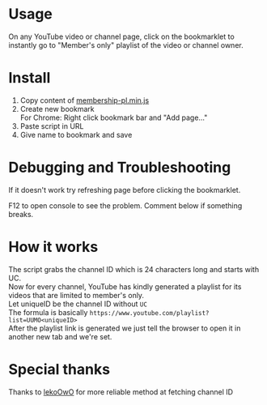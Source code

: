 # Usage
On any YouTube video or channel page, click on the bookmarklet to instantly go to "Member's only" playlist of the video or channel owner.

# Install
1. Copy content of [membership-pl.min.js](#file-membership-pl-min-js)
2. Create new bookmark  
    For Chrome: Right click bookmark bar and "Add page..."
3. Paste script in URL
4. Give name to bookmark and save


# Debugging and Troubleshooting
If it doesn't work try refreshing page before clicking the bookmarklet.  

F12 to open console to see the problem. Comment below if something breaks.

# How it works
The script grabs the channel ID which is 24 characters long and starts with UC.  
Now for every channel, YouTube has kindly generated a playlist for its videos that are limited to member's only.  
Let uniqueID be the channel ID without `UC`  
The formula is basically `https://www.youtube.com/playlist?list=UUMO<uniqueID>`  
After the playlist link is generated we just tell the browser to open it in another new tab and we're set.  

# Special thanks
Thanks to [lekoOwO](https://gist.github.com/lekoOwO/622a7aab272c18a354fb7b0759f938fb) for more reliable method at fetching channel ID